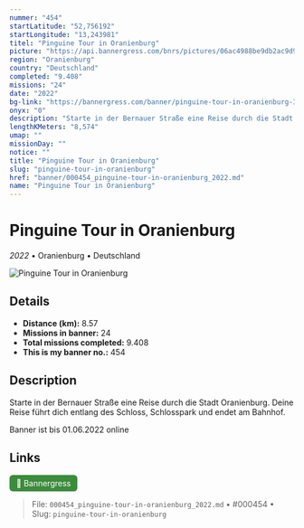 ```yaml
---
nummer: "454"
startLatitude: "52,756192"
startLongitude: "13,243981"
titel: "Pinguine Tour in Oranienburg"
picture: "https://api.bannergress.com/bnrs/pictures/06ac4988be9db2ac9d99fc406b6ef275"
region: "Oranienburg"
country: "Deutschland"
completed: "9.408"
missions: "24"
date: "2022"
bg-link: "https://bannergress.com/banner/pinguine-tour-in-oranienburg-3f42"
onyx: "0"
description: "Starte in der Bernauer Straße eine Reise durch die Stadt Oranienburg. Deine Reise führt dich entlang des Schloss, Schlosspark und endet am Bahnhof.\n\nBanner ist bis 01.06.2022 online"
lengthKMeters: "8,574"
umap: ""
missionDay: ""
notice: ""
title: "Pinguine Tour in Oranienburg"
slug: "pinguine-tour-in-oranienburg"
href: "banner/000454_pinguine-tour-in-oranienburg_2022.md"
name: "Pinguine Tour in Oranienburg"
---
```

# Pinguine Tour in Oranienburg

*2022* • Oranienburg • Deutschland

![Pinguine Tour in Oranienburg](https://api.bannergress.com/bnrs/pictures/06ac4988be9db2ac9d99fc406b6ef275)



## Details
- **Distance (km):** 8.57
- **Missions in banner:** 24
- **Total missions completed:** 9.408
- **This is my banner no.:** 454



## Description
Starte in der Bernauer Straße eine Reise durch die Stadt Oranienburg. Deine Reise führt dich entlang des Schloss, Schlosspark und endet am Bahnhof.

Banner ist bis 01.06.2022 online



## Links
<a href="https://bannergress.com/banner/pinguine-tour-in-oranienburg-3f42" target="_blank" style="display:inline-block;margin-right:8px;padding:6px 12px;background:#3c8b3c;color:#fff;text-decoration:none;border-radius:6px;">🔗 Bannergress</a>



> File: `000454_pinguine-tour-in-oranienburg_2022.md`
> • #000454
> • Slug: `pinguine-tour-in-oranienburg`
